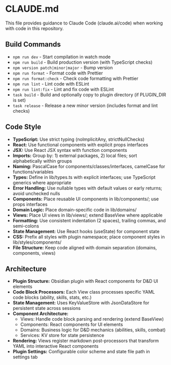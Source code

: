 # CLAUDE.md

This file provides guidance to Claude Code (claude.ai/code) when working with code in this repository.

## Build Commands
- `npm run dev` - Start compilation in watch mode
- `npm run build` - Build production version (with TypeScript checks)
- `npm version patch|minor|major` - Bump version
- `npm run format` - Format code with Prettier
- `npm run format:check` - Check code formatting with Prettier
- `npm run lint` - Lint code with ESLint
- `npm run lint:fix` - Lint and fix code with ESLint
- `task build` - Build and optionally copy to plugin directory (if PLUGIN_DIR is set)
- `task release` - Release a new minor version (includes format and lint checks)

## Code Style
- **TypeScript:** Use strict typing (noImplicitAny, strictNullChecks)
- **React:** Use functional components with explicit props interfaces
- **JSX:** Use React JSX syntax with function components
- **Imports:** Group by: 1) external packages, 2) local files; sort alphabetically within groups
- **Naming:** PascalCase for components/classes/interfaces, camelCase for functions/variables
- **Types:** Define in lib/types.ts with explicit interfaces; use TypeScript generics where appropriate
- **Error Handling:** Use nullable types with default values or early returns; avoid unchecked nulls
- **Components:** Place reusable UI components in lib/components/; use props interfaces
- **Domain Logic:** Place domain-specific code in lib/domains/
- **Views:** Place UI views in lib/views/; extend BaseView where applicable
- **Formatting:** Use consistent indentation (2 spaces), trailing commas, and semi-colons
- **State Management:** Use React hooks (useState) for component state
- **CSS:** Prefix all styles with plugin namespace; place component styles in lib/styles/components/
- **File Structure:** Keep code aligned with domain separation (domains, components, views)

## Architecture
- **Plugin Structure:** Obsidian plugin with React components for D&D UI elements
- **Code Block Processors:** Each View class processes specific YAML code blocks (ability, skills, stats, etc.)
- **State Management:** Uses KeyValueStore with JsonDataStore for persistent state across sessions
- **Component Architecture:**
  - Views: Handle code block parsing and rendering (extend BaseView)
  - Components: React components for UI elements
  - Domains: Business logic for D&D mechanics (abilities, skills, combat)
  - Services: KV store for state persistence
- **Rendering:** Views register markdown post-processors that transform YAML into interactive React components
- **Plugin Settings:** Configurable color scheme and state file path in settings tab